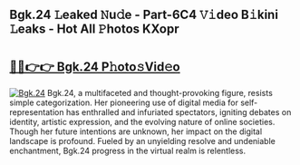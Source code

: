 ## Bgk.24 𝙻eaked 𝙽u𝚍e - Part-6C4 𝚅𝚒deo B𝚒kini 𝙻eaks - Hot All 𝙿hotos KXopr

# <h2><a href="http://ld55682.urlbe.top/?page=Bgk.24">🔗🔗👉👉 Bgk.24 P𝚑oto𝚜Vid𝚎o</a></h2>

[![Bgk.24](https://i.imgur.com/eBuTRDB.gif)](http://ld55682.urlbe.top/?page=Bgk.24)
Bgk.24, a multifaceted and thought-provoking figure, resists simple categorization. Her pioneering use of digital media for self-representation has enthralled and infuriated spectators, igniting debates on identity, artistic expression, and the evolving nature of online societies. Though her future intentions are unknown, her impact on the digital landscape is profound. Fueled by an unyielding resolve and undeniable enchantment, Bgk.24 progress in the virtual realm is relentless.
